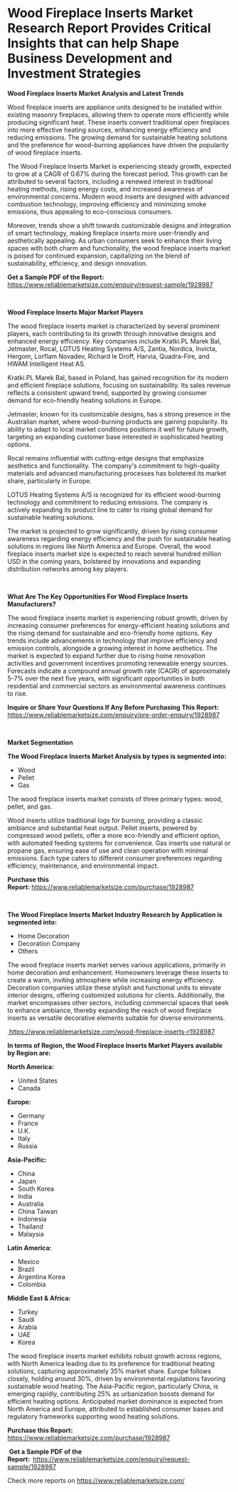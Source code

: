 <p><h1>Wood Fireplace Inserts Market Research Report Provides Critical Insights that can help Shape Business Development and Investment Strategies</h1></p><p><strong>Wood Fireplace Inserts Market Analysis and Latest Trends</strong></p>
<p><p>Wood fireplace inserts are appliance units designed to be installed within existing masonry fireplaces, allowing them to operate more efficiently while producing significant heat. These inserts convert traditional open fireplaces into more effective heating sources, enhancing energy efficiency and reducing emissions. The growing demand for sustainable heating solutions and the preference for wood-burning appliances have driven the popularity of wood fireplace inserts.</p><p>The Wood Fireplace Inserts Market is experiencing steady growth, expected to grow at a CAGR of 0.67% during the forecast period. This growth can be attributed to several factors, including a renewed interest in traditional heating methods, rising energy costs, and increased awareness of environmental concerns. Modern wood inserts are designed with advanced combustion technology, improving efficiency and minimizing smoke emissions, thus appealing to eco-conscious consumers.</p><p>Moreover, trends show a shift towards customizable designs and integration of smart technology, making fireplace inserts more user-friendly and aesthetically appealing. As urban consumers seek to enhance their living spaces with both charm and functionality, the wood fireplace inserts market is poised for continued expansion, capitalizing on the blend of sustainability, efficiency, and design innovation.</p></p>
<p><strong>Get a Sample PDF of the Report:&nbsp;</strong> <a href="https://www.reliablemarketsize.com/enquiry/request-sample/1928987?utm_campaign=1886&utm_medium=2&utm_source=Github&utm_content=ia&utm_term=16022025&utm_id=wood-fireplace-inserts">https://www.reliablemarketsize.com/enquiry/request-sample/1928987</a></p>
<p>&nbsp;</p>
<p><strong>Wood Fireplace Inserts Major Market Players</strong></p>
<p><p>The wood fireplace inserts market is characterized by several prominent players, each contributing to its growth through innovative designs and enhanced energy efficiency. Key companies include Kratki.PL Marek Bal, Jetmaster, Rocal, LOTUS Heating Systems A/S, Zantia, Nordica, Invicta, Hergom, Lorflam Novadev, Richard le Droff, Harvia, Quadra-Fire, and HWAM Intelligent Heat AS.</p><p>Kratki.PL Marek Bal, based in Poland, has gained recognition for its modern and efficient fireplace solutions, focusing on sustainability. Its sales revenue reflects a consistent upward trend, supported by growing consumer demand for eco-friendly heating solutions in Europe.</p><p>Jetmaster, known for its customizable designs, has a strong presence in the Australian market, where wood-burning products are gaining popularity. Its ability to adapt to local market conditions positions it well for future growth, targeting an expanding customer base interested in sophisticated heating options.</p><p>Rocal remains influential with cutting-edge designs that emphasize aesthetics and functionality. The company's commitment to high-quality materials and advanced manufacturing processes has bolstered its market share, particularly in Europe.</p><p>LOTUS Heating Systems A/S is recognized for its efficient wood-burning technology and commitment to reducing emissions. The company is actively expanding its product line to cater to rising global demand for sustainable heating solutions.</p><p>The market is projected to grow significantly, driven by rising consumer awareness regarding energy efficiency and the push for sustainable heating solutions in regions like North America and Europe. Overall, the wood fireplace inserts market size is expected to reach several hundred million USD in the coming years, bolstered by innovations and expanding distribution networks among key players.</p></p>
<p>&nbsp;</p>
<p><strong>What Are The Key Opportunities For Wood Fireplace Inserts Manufacturers?</strong></p>
<p><p>The wood fireplace inserts market is experiencing robust growth, driven by increasing consumer preferences for energy-efficient heating solutions and the rising demand for sustainable and eco-friendly home options. Key trends include advancements in technology that improve efficiency and emission controls, alongside a growing interest in home aesthetics. The market is expected to expand further due to rising home renovation activities and government incentives promoting renewable energy sources. Forecasts indicate a compound annual growth rate (CAGR) of approximately 5-7% over the next five years, with significant opportunities in both residential and commercial sectors as environmental awareness continues to rise.</p></p>
<p><strong>Inquire or Share Your Questions If Any Before Purchasing This Report:</strong> <a href="https://www.reliablemarketsize.com/enquiry/pre-order-enquiry/1928987?utm_campaign=1886&utm_medium=2&utm_source=Github&utm_content=ia&utm_term=16022025&utm_id=wood-fireplace-inserts">https://www.reliablemarketsize.com/enquiry/pre-order-enquiry/1928987</a></p>
<p>&nbsp;</p>
<p><strong>Market Segmentation</strong></p>
<p><strong>The Wood Fireplace Inserts Market Analysis by types is segmented into:</strong></p>
<p><ul><li>Wood</li><li>Pellet</li><li>Gas</li></ul></p>
<p><p>The wood fireplace inserts market consists of three primary types: wood, pellet, and gas. </p><p>Wood inserts utilize traditional logs for burning, providing a classic ambiance and substantial heat output. Pellet inserts, powered by compressed wood pellets, offer a more eco-friendly and efficient option, with automated feeding systems for convenience. Gas inserts use natural or propane gas, ensuring ease of use and clean operation with minimal emissions. Each type caters to different consumer preferences regarding efficiency, maintenance, and environmental impact.</p></p>
<p><strong>Purchase this Report:&nbsp;</strong><a href="https://www.reliablemarketsize.com/purchase/1928987?utm_campaign=1886&utm_medium=2&utm_source=Github&utm_content=ia&utm_term=16022025&utm_id=wood-fireplace-inserts">https://www.reliablemarketsize.com/purchase/1928987</a></p>
<p>&nbsp;</p>
<p><strong>The Wood Fireplace Inserts Market Industry Research by Application is segmented into:</strong></p>
<p><ul><li>Home Decoration</li><li>Decoration Company</li><li>Others</li></ul></p>
<p><p>The wood fireplace inserts market serves various applications, primarily in home decoration and enhancement. Homeowners leverage these inserts to create a warm, inviting atmosphere while increasing energy efficiency. Decoration companies utilize these stylish and functional units to elevate interior designs, offering customized solutions for clients. Additionally, the market encompasses other sectors, including commercial spaces that seek to enhance ambiance, thereby expanding the reach of wood fireplace inserts as versatile decorative elements suitable for diverse environments.</p></p>
<p><a href="https://www.reliablemarketsize.com/wood-fireplace-inserts-r1928987?utm_campaign=1886&utm_medium=2&utm_source=Github&utm_content=ia&utm_term=16022025&utm_id=wood-fireplace-inserts">&nbsp;https://www.reliablemarketsize.com/wood-fireplace-inserts-r1928987</a></p>
<p><strong>In terms of Region, the Wood Fireplace Inserts Market Players available by Region are:</strong></p>
<p>
    <p> <strong> North America: </strong>
        <ul>
            <li>United States</li>
            <li>Canada</li>
        </ul>
        </p> 
    <p> <strong> Europe: </strong>
        <ul>
            <li>Germany</li>
            <li>France</li>
            <li>U.K.</li>
            <li>Italy</li>
            <li>Russia</li>
        </ul>
        </p> 
    <p> <strong> Asia-Pacific: </strong>
        <ul>
            <li>China</li>
            <li>Japan</li>
            <li>South Korea</li>
            <li>India</li>
            <li>Australia</li>
            <li>China Taiwan</li>
            <li>Indonesia</li>
            <li>Thailand</li>
            <li>Malaysia</li>
        </ul>
        </p> 
    <p> <strong> Latin America: </strong>
        <ul>
            <li>Mexico</li>
            <li>Brazil</li>
            <li>Argentina Korea</li>
            <li>Colombia</li>
        </ul>
        </p> 
    <p> <strong> Middle East & Africa: </strong>
        <ul>
            <li>Turkey</li>
            <li>Saudi</li>
            <li>Arabia</li>
            <li>UAE</li>
            <li>Korea</li>
        </ul>
    </p>
    </p>
<p><p>The wood fireplace inserts market exhibits robust growth across regions, with North America leading due to its preference for traditional heating solutions, capturing approximately 35% market share. Europe follows closely, holding around 30%, driven by environmental regulations favoring sustainable wood heating. The Asia-Pacific region, particularly China, is emerging rapidly, contributing 25% as urbanization boosts demand for efficient heating options. Anticipated market dominance is expected from North America and Europe, attributed to established consumer bases and regulatory frameworks supporting wood heating solutions.</p></p>
<p><strong>Purchase this Report: </strong><a href="https://www.reliablemarketsize.com/purchase/1928987?utm_campaign=1886&utm_medium=2&utm_source=Github&utm_content=ia&utm_term=16022025&utm_id=wood-fireplace-inserts">https://www.reliablemarketsize.com/purchase/1928987</a></p>
<p>&nbsp;<strong>Get a Sample PDF of the Report:&nbsp;&nbsp;</strong><a href="https://www.reliablemarketsize.com/enquiry/request-sample/1928987?utm_campaign=1886&utm_medium=2&utm_source=Github&utm_content=ia&utm_term=16022025&utm_id=wood-fireplace-inserts">https://www.reliablemarketsize.com/enquiry/request-sample/1928987</a></p>
<p><strong></strong></p>
<p>Check more reports on <a href="https://www.reliablemarketsize.com/?utm_campaign=1886&utm_medium=2&utm_source=Github&utm_content=ia&utm_term=16022025&utm_id=wood-fireplace-inserts">https://www.reliablemarketsize.com/</a></p>